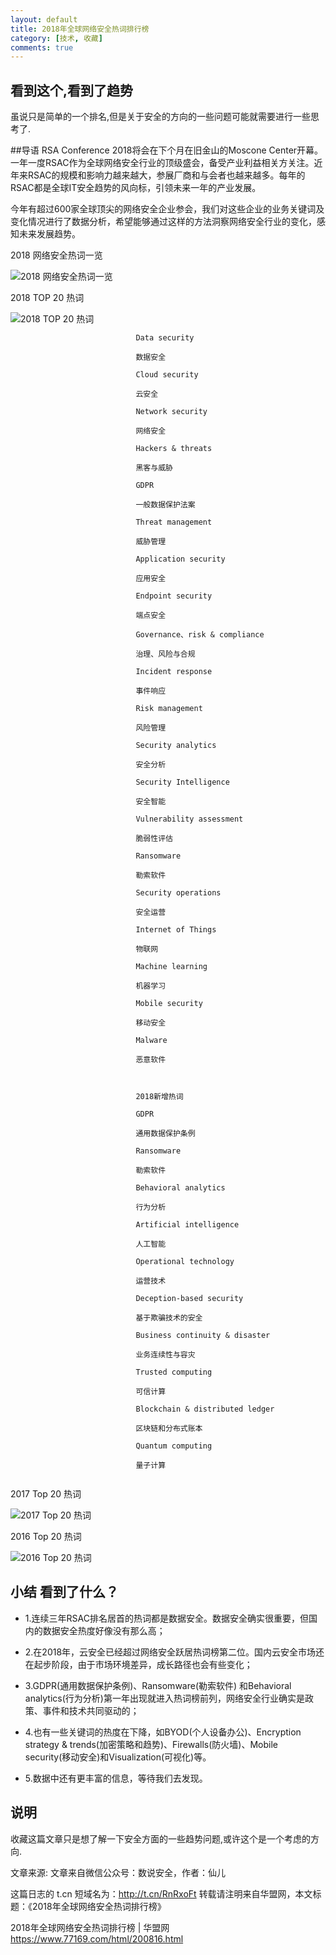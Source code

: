 ```yaml
---
layout: default
title: 2018年全球网络安全热词排行榜
category: [技术, 收藏]
comments: true
---
```


## 看到这个,看到了趋势
虽说只是简单的一个排名,但是关于安全的方向的一些问题可能就需要进行一些思考了.



##导语
RSA Conference 2018将会在下个月在旧金山的Moscone Center开幕。一年一度RSAC作为全球网络安全行业的顶级盛会，备受产业利益相关方关注。近年来RSAC的规模和影响力越来越大，参展厂商和与会者也越来越多。每年的RSAC都是全球IT安全趋势的风向标，引领未来一年的产业发展。

今年有超过600家全球顶尖的网络安全企业参会，我们对这些企业的业务关键词及变化情况进行了数据分析，希望能够通过这样的方法洞察网络安全行业的变化，感知未来发展趋势。


2018 网络安全热词一览

![2018 网络安全热词一览](https://www.77169.com/wp-content/uploads/2018/03/1-218-251x800.png)


2018 TOP 20 热词

![2018 TOP 20 热词](https://www.77169.com/wp-content/uploads/2018/03/2-39.png)


```
							Data security 

							数据安全 

							Cloud security 

							云安全

							Network security 

							网络安全

							Hackers & threats 

							黑客与威胁

							GDPR 

							一般数据保护法案

							Threat management 

							威胁管理

							Application security 

							应用安全

							Endpoint security

							端点安全

							Governance、risk & compliance

							治理、风险与合规

							Incident response 

							事件响应

							Risk management 

							风险管理

							Security analytics 

							安全分析

							Security Intelligence 

							安全智能

							Vulnerability assessment

							脆弱性评估

							Ransomware 

							勒索软件

							Security operations 

							安全运营

							Internet of Things 

							物联网

							Machine learning 

							机器学习

							Mobile security

							移动安全

							Malware

							恶意软件

							 

							2018新增热词

							GDPR 

							通用数据保护条例

							Ransomware

							勒索软件

							Behavioral analytics 

							行为分析

							Artificial intelligence 

							人工智能

							Operational technology

							运营技术

							Deception-based security

							基于欺骗技术的安全

							Business continuity & disaster 

							业务连续性与容灾

							Trusted computing

							可信计算

							Blockchain & distributed ledger

							区块链和分布式账本

							Quantum computing

							量子计算
							 
```


2017 Top 20 热词

![2017 Top 20 热词](https://www.77169.com/wp-content/uploads/2018/03/3-32.png)



2016 Top 20 热词

![2016 Top 20 热词](https://www.77169.com/wp-content/uploads/2018/03/4-21.png)


## 小结   看到了什么？

* 1.连续三年RSAC排名居首的热词都是数据安全。数据安全确实很重要，但国内的数据安全热度好像没有那么高；

* 2.在2018年，云安全已经超过网络安全跃居热词榜第二位。国内云安全市场还在起步阶段，由于市场环境差异，成长路径也会有些变化；

* 3.GDPR(通用数据保护条例)、Ransomware(勒索软件) 和Behavioral analytics(行为分析)第一年出现就进入热词榜前列，网络安全行业确实是政策、事件和技术共同驱动的；

* 4.也有一些关键词的热度在下降，如BYOD(个人设备办公)、Encryption strategy & trends(加密策略和趋势)、Firewalls(防火墙)、Mobile security(移动安全)和Visualization(可视化)等。

* 5.数据中还有更丰富的信息，等待我们去发现。


## 说明
收藏这篇文章只是想了解一下安全方面的一些趋势问题,或许这个是一个考虑的方向.


文章来源:
文章来自微信公众号：数说安全，作者：仙儿

这篇日志的 t.cn 短域名为：http://t.cn/RnRxoFt
转载请注明来自华盟网，本文标题：《2018年全球网络安全热词排行榜》

2018年全球网络安全热词排行榜 | 华盟网
https://www.77169.com/html/200816.html


